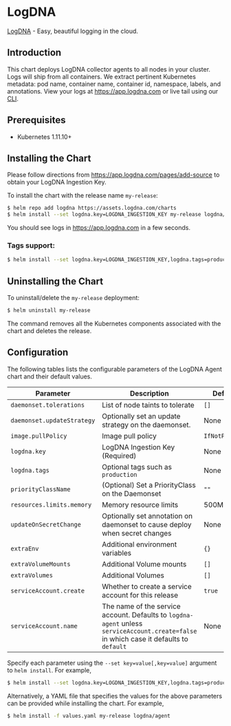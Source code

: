 # LogDNA

[LogDNA](https://logdna.com) - Easy, beautiful logging in the cloud.

## Introduction

This chart deploys LogDNA collector agents to all nodes in your cluster. Logs will ship from all containers.
We extract pertinent Kubernetes metadata: pod name, container name, container id, namespace, labels, and annotations.
View your logs at https://app.logdna.com or live tail using our [CLI](https://github.com/logdna/logdna-cli).

## Prerequisites

- Kubernetes 1.11.10+

## Installing the Chart

Please follow directions from https://app.logdna.com/pages/add-source to obtain your LogDNA Ingestion Key.

To install the chart with the release name `my-release`:

```bash
$ helm repo add logdna https://assets.logdna.com/charts
$ helm install --set logdna.key=LOGDNA_INGESTION_KEY my-release logdna/agent
```

You should see logs in https://app.logdna.com in a few seconds.

### Tags support:
```bash
$ helm install --set logdna.key=LOGDNA_INGESTION_KEY,logdna.tags=production my-release logdna/agent
```

## Uninstalling the Chart

To uninstall/delete the `my-release` deployment:

```bash
$ helm uninstall my-release
```

The command removes all the Kubernetes components associated with the chart and deletes the release.

## Configuration

The following tables lists the configurable parameters of the LogDNA Agent chart and their default values.

Parameter | Description | Default
--- | --- | ---
`daemonset.tolerations` | List of node taints to tolerate | `[]`
`daemonset.updateStrategy` | Optionally set an update strategy on the daemonset. | None
`image.pullPolicy` | Image pull policy | `IfNotPresent`
`logdna.key` | LogDNA Ingestion Key (Required) | None
`logdna.tags` | Optional tags such as `production` | None
`priorityClassName` | (Optional) Set a PriorityClass on the Daemonset | `""`
`resources.limits.memory` | Memory resource limits |500Mi
`updateOnSecretChange` | Optionally set annotation on daemonset to cause deploy when secret changes | None
`extraEnv` | Additional environment variables | `{}`
`extraVolumeMounts` | Additional Volume mounts | `[]`
`extraVolumes` | Additional Volumes | `[]`
`serviceAccount.create` | Whether to create a service account for this release | `true`
`serviceAccount.name` | The name of the service account. Defaults to `logdna-agent` unless `serviceAccount.create=false` in which case it defaults to `default` | None

Specify each parameter using the `--set key=value[,key=value]` argument to `helm install`. For example,

```bash
$ helm install --set logdna.key=LOGDNA_INGESTION_KEY,logdna.tags=production my-release logdna/agent
```

Alternatively, a YAML file that specifies the values for the above parameters can be provided while installing the
chart. For example,

```bash
$ helm install -f values.yaml my-release logdna/agent
```
